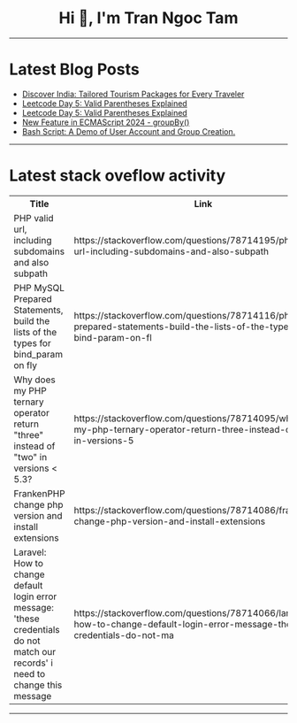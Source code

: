 <h1 align="center">Hi 👋, I'm Tran Ngoc Tam</h1>

---

# Latest Blog Posts 
<!-- BLOG-POST-LIST:START -->
- [Discover India: Tailored Tourism Packages for Every Traveler](https://dev.to/indiatourismpackagess/discover-india-tailored-tourism-packages-for-every-traveler-dap)
- [Leetcode Day 5: Valid Parentheses Explained](https://dev.to/simona-cancian/leetcode-day-5-valid-parentheses-explained-18jf)
- [Leetcode Day 5: Valid Parentheses Explained](https://dev.to/simona-cancian/leetcode-day-5-valid-parentheses-explained-5d97)
- [New Feature in ECMAScript 2024 - groupBy&lpar;&rpar;](https://dev.to/rajusaha/new-feature-in-ecmascript-2024-groupby-582g)
- [Bash Script: A Demo of User Account and Group Creation.](https://dev.to/k3n3/bash-script-a-demo-of-user-account-and-group-creation-3na3)
<!-- BLOG-POST-LIST:END -->

---

# Latest stack oveflow activity
<table>
  <tr><th>Title</th><th>Link</th></tr>
  <!-- STACKOVERFLOW:START --><tr><td>PHP valid url, including subdomains and also subpath</td><td>https://stackoverflow.com/questions/78714195/php-valid-url-including-subdomains-and-also-subpath</td></tr><tr><td>PHP MySQL Prepared Statements, build the lists of the types for bind_param on fly</td><td>https://stackoverflow.com/questions/78714116/php-mysql-prepared-statements-build-the-lists-of-the-types-for-bind-param-on-fl</td></tr><tr><td>Why does my PHP ternary operator return &quot;three&quot; instead of &quot;two&quot; in versions &lt; 5.3?</td><td>https://stackoverflow.com/questions/78714095/why-does-my-php-ternary-operator-return-three-instead-of-two-in-versions-5</td></tr><tr><td>FrankenPHP change php version and install extensions</td><td>https://stackoverflow.com/questions/78714086/frankenphp-change-php-version-and-install-extensions</td></tr><tr><td>Laravel: How to change default login error message: &#39;these credentials do not match our records&#39; i need to change this message</td><td>https://stackoverflow.com/questions/78714066/laravel-how-to-change-default-login-error-message-these-credentials-do-not-ma</td></tr><!-- STACKOVERFLOW:END -->
</table>

---


